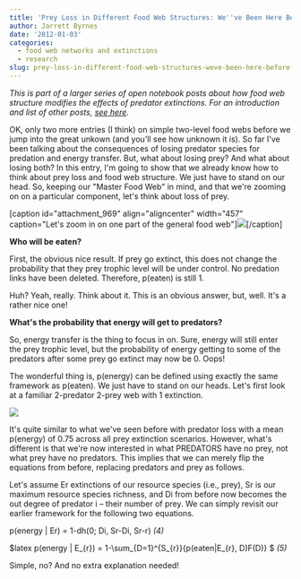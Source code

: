```yaml
---
title: 'Prey Loss in Different Food Web Structures: We''ve Been Here Before'
author: Jarrett Byrnes
date: '2012-01-03'
categories:
  - food web networks and extinctions
  - research
slug: prey-loss-in-different-food-web-structures-weve-been-here-before
---
```


_This is part of a larger series of open notebook posts about how food web structure modifies the effects of predator extinctions.  For an introduction and list of other posts, [see here](http://www.imachordata.com/?p=951)._

OK, only two more entries (I think) on simple two-level food webs before we jump into the great unkown (and you'll see how unknown it is). So far I've been talking about the consequences of losing predator species for predation and energy transfer. But, what about losing prey? And what about losing both? In this entry, I'm going to show that we already know how to think about prey loss and food web structure. We just have to stand on our head. So, keeping our "Master Food Web" in mind, and that we're zooming on on a particular component, let's think about loss of prey.

[caption id="attachment_969" align="aligncenter" width="457" caption="Let's zoom in on one part of the general food web"]![](http://www.imachordata.com/wp-content/uploads/2011/11/2-level-zoom.png)[/caption]

**Who will be eaten?**

First, the obvious nice result. If prey go extinct, this does not change the probability that they prey trophic level will be under control. No predation links have been deleted. Therefore, p(eaten) is still 1.

Huh? Yeah, really. Think about it. This is an obvious answer, but, well. It's a rather nice one!

**What's the probability that energy will get to predators?**

So, energy transfer is the thing to focus in on. Sure, energy will still enter the prey trophic level, but the probability of energy getting to some of the predators after some prey go extinct may now be 0. Oops!

The wonderful thing is, p(energy) can be defined using exactly the same framework as p(eaten). We just have to stand on our heads. Let's first look at a familiar 2-predator 2-prey web with 1 extinction.

![](http://www.imachordata.com/wp-content/uploads/2011/12/Screen-shot-2011-12-10-at-1.56.23-PM.png)

It's quite similar to what we've seen before with predator loss with a mean p(energy) of 0.75 across all prey extinction scenarios. However, what's different is that we're now interested in what PREDATORS have no prey, not what prey have no predators. This implies that we can merely flip the equations from before, replacing predators and prey as follows.

Let's assume Er extinctions of our resource species (i.e., prey), Sr is our maximum resource species richness, and Di from before now becomes the out degree of predator i – their number of prey. We can simply revisit our earlier framework for the following two equations.

p(energy | Er) = 1-dh(0; Di, Sr-Di, Sr-r)   _(4)_

$latex p(energy | E_{r}) = 1-\sum_{D=1}^{S_{r}}{p(eaten|E_{r}, D)F(D)} $     _(5)_

Simple, no? And no extra explanation needed!
